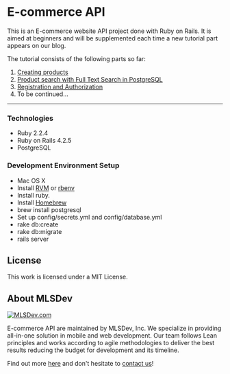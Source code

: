 # E-commerce API

This is an E-commerce website API project done with Ruby on Rails. It is aimed at beginners and will be supplemented each time a new tutorial part appears on our blog.

The tutorial consists of the following parts so far:

1. [Creating products][part 1]
2. [Product search with Full Text Search in PostgreSQL][part 2]
3. [Registration and Authorization][part 3]
4. To be continued...

----

### Technologies

* Ruby 2.2.4
* Ruby on Rails 4.2.5
* PostgreSQL

### Development Environment Setup

* Mac OS X
* Install [RVM](http://rvm.io) or [rbenv](https://github.com/rbenv/rbenv)
* Install ruby.
* Install [Homebrew](https://github.com/Homebrew/homebrew)
* brew install postgresql
* Set up config/secrets.yml and config/database.yml
* rake db:create
* rake db:migrate
* rails server

## License

This work is licensed under a MIT License.

## About MLSDev

[<img src="/mlsdev-logo.png" alt="MLSDev.com">][mlsdev]

E-commerce API are maintained by MLSDev, Inc. We specialize in providing all-in-one solution in mobile and web development. Our team follows Lean principles and works according to agile methodologies to deliver the best results reducing the budget for development and its timeline. 

Find out more [here][mlsdev] and don't hesitate to [contact us][contact]!

[mlsdev]: http://mlsdev.com
[contact]: http://mlsdev.com/contact_us
[part 1]: http://mlsdev.com/blog/42
[part 2]: http://mlsdev.com/blog/43
[part 3]: http://mlsdev.com/blog/44